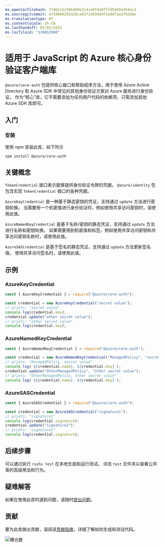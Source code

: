 ```yaml
---
ms.openlocfilehash: 374b2cbc596489e2c4ce8fda8fffd5dd5b454ac2
ms.sourcegitcommit: e739004291428ce83f14b9d49f1e9dfaa3762dde
ms.translationtype: HT
ms.contentlocale: zh-CN
ms.lasthandoff: 02/05/2022
ms.locfileid: "138052980"
---
```

# <a name="azure-core-authentication-client-library-for-javascript"></a>适用于 JavaScript 的 Azure 核心身份验证客户端库

`@azure/core-auth` 包提供核心接口和帮助程序方法，用于使用 Azure Active Directory 和 Azure SDK 中常见的其他身份验证方案对 Azure 服务进行身份验证。 作为“核心”库，它不需要添加为任何用户代码的依赖项，只需添加其他 Azure SDK 库即可。

## <a name="getting-started"></a>入门

### <a name="installation"></a>安装

使用 npm 安装此库，如下所示

```
npm install @azure/core-auth
```

## <a name="key-concepts"></a>关键概念

`TokenCredential` 接口表示能够提供身份验证令牌的凭据。 `@azure/identity` 包包含实现 `TokenCredential` 接口的各种凭据。

`AzureKeyCredential` 是一种基于静态密钥的凭证，支持通过 `update` 方法进行密钥轮换。 当需要用一个机密值进行身份验证时，例如使用共享访问密钥时，请使用此值。

`AzureNamedKeyCredential` 是基于名称/密钥的静态凭证，支持通过 `update` 方法进行名称和密钥轮换。 如果需要用到机密值和标签，例如使用共享访问密钥和共享访问密钥名称时，请使用此值。

`AzureSASCredential` 是基于签名的静态凭证，支持通过 `update` 方法更新签名值。 使用共享访问签名时，请使用此值。

## <a name="examples"></a>示例

### <a name="azurekeycredential"></a>AzureKeyCredential

```js
const { AzureKeyCredential } = require("@azure/core-auth");

const credential = new AzureKeyCredential("secret value");
// prints: "secret value"
console.log(credential.key);
credential.update("other secret value");
// prints: "other secret value"
console.log(credential.key);
```

### <a name="azurenamedkeycredential"></a>AzureNamedKeyCredential

```js
const { AzureNamedKeyCredential } = require("@azure/core-auth");

const credential = new AzureNamedKeyCredential("ManagedPolicy", "secret value");
// prints: "ManagedPolicy, secret value"
console.log(`${credential.name}, ${credential.key}`);
credential.update("OtherManagedPolicy", "other secret value");
// prints: "OtherManagedPolicy, other secret value"
console.log(`${credential.name}, ${credential.key}`);
```

### <a name="azuresascredential"></a>AzureSASCredential

```js
const { AzureSASCredential } = require("@azure/core-auth");

const credential = new AzureSASCredential("signature1");
// prints: "signature1"
console.log(credential.signature);
credential.update("signature2");
// prints: "signature2"
console.log(credential.signature);
```

## <a name="next-steps"></a>后续步骤

可以通过执行 `rushx test` 在本地生成和运行测试。 浏览 `test` 文件夹以查看公共类的高级用法和行为。

## <a name="troubleshooting"></a>疑难解答

如果在使用此库时遇到问题，请随时[提出问题](https://github.com/Azure/azure-sdk-for-js/issues/new)。

## <a name="contributing"></a>贡献

要为此库做出贡献，请阅读[贡献指南](https://github.com/Azure/azure-sdk-for-js/blob/main/CONTRIBUTING.md)，详细了解如何生成和测试代码。

![曝光数](https://azure-sdk-impressions.azurewebsites.net/api/impressions/azure-sdk-for-js%2Fsdk%2Fcore%2Fcore-auth%2FREADME.png)
